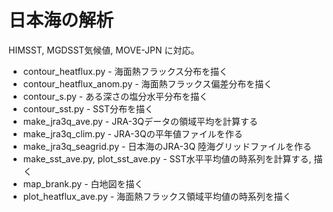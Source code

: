 日本海の解析
========

HIMSST, MGDSST気候値, MOVE-JPN に対応。

* contour_heatflux.py              - 海面熱フラックス分布を描く
* contour_heatflux_anom.py         - 海面熱フラックス偏差分布を描く
* contour_s.py                     - ある深さの塩分水平分布を描く
* contour_sst.py                   - SST分布を描く
* make_jra3q_ave.py                - JRA-3Qデータの領域平均を計算する
* make_jra3q_clim.py               - JRA-3Qの平年値ファイルを作る
* make_jra3q_seagrid.py            - 日本海のJRA-3Q 陸海グリッドファイルを作る
* make_sst_ave.py, plot_sst_ave.py - SST水平平均値の時系列を計算する, 描く
* map_brank.py                     - 白地図を描く
* plot_heatflux_ave.py             - 海面熱フラックス領域平均値の時系列を描く
